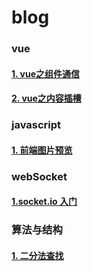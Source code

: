 # blog

### vue

#### [1. vue之组件通信](https://github.com/liuyueershihao/blog/issues/1)
#### [2. vue之内容插槽 ](https://github.com/liuyueershihao/blog/issues/2)

### javascript

#### [1. 前端图片预览](https://github.com/liuyueershihao/blog/issues/3)

### webSocket

#### [1.socket.io 入门](https://github.com/liuyueershihao/blog/issues/4)

### 算法与结构

#### [1. 二分法查找](https://github.com/liuyueershihao/blog/issues/5)
